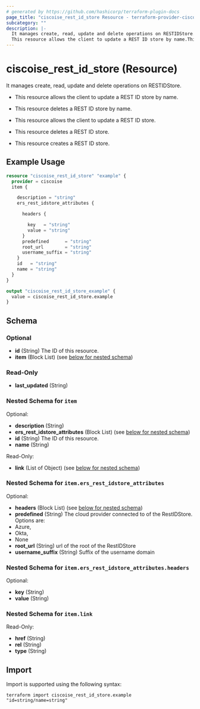 ```yaml
---
# generated by https://github.com/hashicorp/terraform-plugin-docs
page_title: "ciscoise_rest_id_store Resource - terraform-provider-ciscoise"
subcategory: ""
description: |-
  It manages create, read, update and delete operations on RESTIDStore.
  This resource allows the client to update a REST ID store by name.This resource deletes a REST ID store by name.This resource allows the client to update a REST ID store.This resource deletes a REST ID store.This resource creates a REST ID store.
---
```


# ciscoise_rest_id_store (Resource)

It manages create, read, update and delete operations on RESTIDStore.

- This resource allows the client to update a REST ID store by name.

- This resource deletes a REST ID store by name.

- This resource allows the client to update a REST ID store.

- This resource deletes a REST ID store.

- This resource creates a REST ID store.

## Example Usage

```terraform
resource "ciscoise_rest_id_store" "example" {
  provider = ciscoise
  item {

    description = "string"
    ers_rest_idstore_attributes {

      headers {

        key   = "string"
        value = "string"
      }
      predefined      = "string"
      root_url        = "string"
      username_suffix = "string"
    }
    id   = "string"
    name = "string"
  }
}

output "ciscoise_rest_id_store_example" {
  value = ciscoise_rest_id_store.example
}
```

<!-- schema generated by tfplugindocs -->
## Schema

### Optional

- **id** (String) The ID of this resource.
- **item** (Block List) (see [below for nested schema](#nestedblock--item))

### Read-Only

- **last_updated** (String)

<a id="nestedblock--item"></a>
### Nested Schema for `item`

Optional:

- **description** (String)
- **ers_rest_idstore_attributes** (Block List) (see [below for nested schema](#nestedblock--item--ers_rest_idstore_attributes))
- **id** (String) The ID of this resource.
- **name** (String)

Read-Only:

- **link** (List of Object) (see [below for nested schema](#nestedatt--item--link))

<a id="nestedblock--item--ers_rest_idstore_attributes"></a>
### Nested Schema for `item.ers_rest_idstore_attributes`

Optional:

- **headers** (Block List) (see [below for nested schema](#nestedblock--item--ers_rest_idstore_attributes--headers))
- **predefined** (String) The cloud provider connected to of the RestIDStore.
Options are:
- Azure,
- Okta,
- None
- **root_url** (String) url of the root of the RestIDStore
- **username_suffix** (String) Suffix of the username domain

<a id="nestedblock--item--ers_rest_idstore_attributes--headers"></a>
### Nested Schema for `item.ers_rest_idstore_attributes.headers`

Optional:

- **key** (String)
- **value** (String)



<a id="nestedatt--item--link"></a>
### Nested Schema for `item.link`

Read-Only:

- **href** (String)
- **rel** (String)
- **type** (String)

## Import

Import is supported using the following syntax:

```shell
terraform import ciscoise_rest_id_store.example "id=string/name=string"
```
